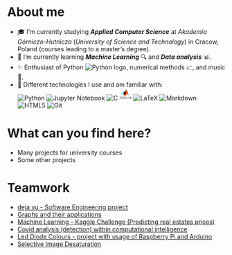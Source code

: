 # About me
- :mortar_board: I’m currently studying ***Applied Computer Science*** at *Akademia Górniczo-Hutnicza* (*University of Science and Technology*) in Cracow, Poland (courses leading to a master’s degree).
- 🌱 I’m currently learning ***Machine Learning*** :mag: and ***Data analysis*** :bar_chart:.
- :sparkles: Enthusiast of Python <img src="https://upload.wikimedia.org/wikipedia/commons/c/c3/Python-logo-notext.svg" alt="Python logo" width="18" height="18" />, numerical methods :chart_with_upwards_trend:, and music :musical_note:.
- :wrench: Different technologies I use and am familiar with: <br>
![Python](https://img.shields.io/badge/python-3670A0?style=for-the-badge&logo=python&logoColor=ffdd54)
![Jupyter Notebook](https://img.shields.io/badge/jupyter-%23FA0F00.svg?style=for-the-badge&logo=jupyter&logoColor=white)
![C](https://img.shields.io/badge/c-%2300599C.svg?style=for-the-badge&logo=c&logoColor=white) <img src="https://raw.githubusercontent.com/github/explore/80688e429a7d4ef2fca1e82350fe8e3517d3494d/topics/matlab/matlab.png" alt="Matlab logo" width="28" height="28" />
![LaTeX](https://img.shields.io/badge/latex-%23008080.svg?style=for-the-badge&logo=latex&logoColor=white)
![Markdown](https://img.shields.io/badge/markdown-%23000000.svg?style=for-the-badge&logo=markdown&logoColor=white)
![HTML5](https://img.shields.io/badge/html5-%23E34F26.svg?style=for-the-badge&logo=html5&logoColor=white)
![Git](https://img.shields.io/badge/git-%23F05033.svg?style=for-the-badge&logo=git&logoColor=white)


# What can you find here?
- Many projects for university courses
- Some other projects

# Teamwork
- [deja vu - Software Engineering project](https://github.com/IO-Proj)
- [Graphs and their applications](https://github.com/nerooc/graphs)
- [Machine Learning - Kaggle Challenge (Predicting real estates prices)](https://github.com/bartosz-rogowski/ML-kaggle-challenge)
- [Covid analysis (detection) within computational intelligence](https://github.com/mateuszGorczany/CovidAnalysis)
- [Led Diode Colours - project with usage of Raspberry Pi and Arduino](https://github.com/bartosz-rogowski/led-diode-colours-project)
- [Selective Image Desaturation](https://github.com/Excavelty/SelectiveDesaturation)
